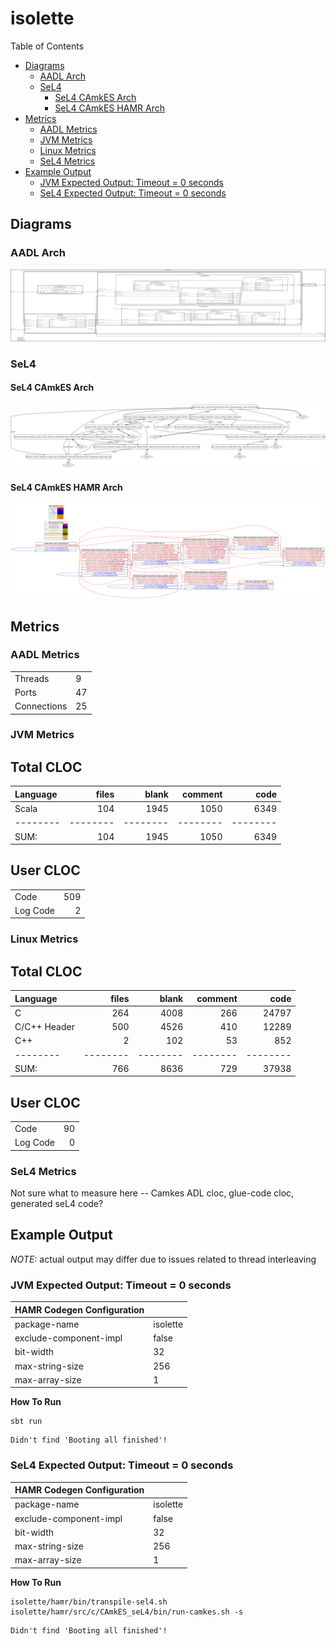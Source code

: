 # isolette

 Table of Contents
  * [Diagrams](#diagrams)
    * [AADL Arch](#aadl-arch)
    * [SeL4](#sel4)
      * [SeL4 CAmkES Arch](#sel4-camkes-arch)
      * [SeL4 CAmkES HAMR Arch](#sel4-camkes-hamr-arch)
  * [Metrics](#metrics)
    * [AADL Metrics](#aadl-metrics)
    * [JVM Metrics](#jvm-metrics)
    * [Linux Metrics](#linux-metrics)
    * [SeL4 Metrics](#sel4-metrics)
  * [Example Output](#example-output)
    * [JVM Expected Output: Timeout = 0 seconds](#jvm-expected-output-timeout--0-seconds)
    * [SeL4 Expected Output: Timeout = 0 seconds](#sel4-expected-output-timeout--0-seconds)

## Diagrams
### AADL Arch
![AADL Arch](aadl/diagrams/aadl-arch.png)

### SeL4
#### SeL4 CAmkES Arch
![SeL4 CAmkES Arch](aadl/diagrams/CAmkES-arch-SeL4.svg)

#### SeL4 CAmkES HAMR Arch
![SeL4 CAmkES HAMR Arch](aadl/diagrams/CAmkES-HAMR-arch-SeL4.svg)

## Metrics
### AADL Metrics
| | |
|--|--|
|Threads|9|
|Ports|47|
|Connections|25|

### JVM Metrics
Total CLOC
-----------

Language|files|blank|comment|code
:-------|-------:|-------:|-------:|-------:
Scala|104|1945|1050|6349
--------|--------|--------|--------|--------
SUM:|104|1945|1050|6349

User CLOC
---------
 | | |
 |--|--:|
 |Code|509|
 |Log Code|2|

### Linux Metrics
Total CLOC
-----------

Language|files|blank|comment|code
:-------|-------:|-------:|-------:|-------:
C|264|4008|266|24797
C/C++ Header|500|4526|410|12289
C++|2|102|53|852
--------|--------|--------|--------|--------
SUM:|766|8636|729|37938

User CLOC
---------
| | |
|--|--:|
|Code|90|
|Log Code|0|

### SeL4 Metrics
Not sure what to measure here -- Camkes ADL cloc, glue-code cloc, generated seL4 code?

## Example Output
*NOTE:* actual output may differ due to issues related to thread interleaving
### JVM Expected Output: Timeout = 0 seconds

  |HAMR Codegen Configuration| |
  |--|--|
  | package-name | isolette |
  | exclude-component-impl | false |
  | bit-width | 32 |
  | max-string-size | 256 |
  | max-array-size | 1 |


  **How To Run**
  ```
  sbt run
  ```

  ```
  Didn't find 'Booting all finished'!
  ```

### SeL4 Expected Output: Timeout = 0 seconds

  |HAMR Codegen Configuration| |
  |--|--|
  | package-name | isolette |
  | exclude-component-impl | false |
  | bit-width | 32 |
  | max-string-size | 256 |
  | max-array-size | 1 |


  **How To Run**
  ```
  isolette/hamr/bin/transpile-sel4.sh
  isolette/hamr/src/c/CAmkES_seL4/bin/run-camkes.sh -s
  ```

  ```
  Didn't find 'Booting all finished'!
  ```